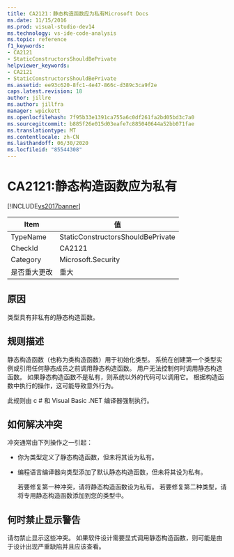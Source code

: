 ```yaml
---
title: CA2121：静态构造函数应为私有Microsoft Docs
ms.date: 11/15/2016
ms.prod: visual-studio-dev14
ms.technology: vs-ide-code-analysis
ms.topic: reference
f1_keywords:
- CA2121
- StaticConstructorsShouldBePrivate
helpviewer_keywords:
- CA2121
- StaticConstructorsShouldBePrivate
ms.assetid: ee93c620-8fc1-4e47-866c-d389c3ca9f2e
caps.latest.revision: 18
author: jillre
ms.author: jillfra
manager: wpickett
ms.openlocfilehash: 7f95b33e1391ca755a6c0df261fa2bd05bd3c7a0
ms.sourcegitcommit: b885f26e015d03eafe7c885040644a52bb071fae
ms.translationtype: MT
ms.contentlocale: zh-CN
ms.lasthandoff: 06/30/2020
ms.locfileid: "85544308"
---
```

# <a name="ca2121-static-constructors-should-be-private"></a>CA2121:静态构造函数应为私有
[!INCLUDE[vs2017banner](../includes/vs2017banner.md)]

|Item|值|
|-|-|
|TypeName|StaticConstructorsShouldBePrivate|
|CheckId|CA2121|
|Category|Microsoft.Security|
|是否重大更改|重大|

## <a name="cause"></a>原因
 类型具有非私有的静态构造函数。

## <a name="rule-description"></a>规则描述
 静态构造函数（也称为类构造函数）用于初始化类型。 系统在创建第一个类型实例或引用任何静态成员之前调用静态构造函数。 用户无法控制何时调用静态构造函数。 如果静态构造函数不是私有，则系统以外的代码可以调用它。 根据构造函数中执行的操作，这可能导致意外行为。

 此规则由 c # 和 Visual Basic .NET 编译器强制执行。

## <a name="how-to-fix-violations"></a>如何解决冲突
 冲突通常由下列操作之一引起：

- 你为类型定义了静态构造函数，但未将其设为私有。

- 编程语言编译器向类型添加了默认静态构造函数，但未将其设为私有。

  若要修复第一种冲突，请将静态构造函数设为私有。 若要修复第二种类型，请将专用静态构造函数添加到您的类型中。

## <a name="when-to-suppress-warnings"></a>何时禁止显示警告
 请勿禁止显示这些冲突。 如果软件设计需要显式调用静态构造函数，则可能是由于设计出现严重缺陷并且应该查看。
